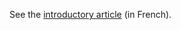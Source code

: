 See the [introductory article](https://groups.google.com/d/msg/techos/n0KVG_u-ltI/H489Xk95CQAJ) (in French).